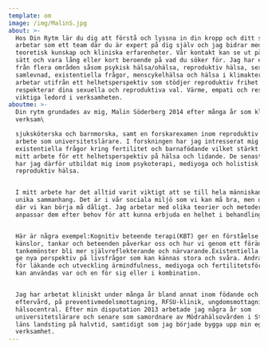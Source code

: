 ```yaml
---
template: om
image: /img/MalinS.jpg
about: >-
  Hos Din Rytm lär du dig att förstå och lyssna in din kropp och ditt sinne. Vi
  arbetar som ett team där du är expert på dig själv och jag bidrar med
  teoretisk kunskap och kliniska erfarenheter. Vår kontakt kan se ut på olika
  sätt och vara lång eller kort beroende på vad du söker för. Jag har erfarenhet
  från flera områden såsom psykisk hälsa/ohälsa, reproduktiv hälsa, sex- och
  samlevnad, existentiella frågor, menscykelhälsa och hälsa i klimakteriet. Jag
  arbetar utifrån ett helhetsperspektiv som stödjer reproduktiv frihet och
  respekterar dina sexuella och reproduktiva val. Värme, empati och respekt är
  viktiga ledord i verksamheten.
aboutme: >-
  Din rytm grundades av mig, Malin Söderberg 2014 efter många år som kliniskt
  verksam\

  sjuksköterska och barnmorska, samt en forskarexamen inom reproduktiv hälsa och
  arbete som universitetslärare. I forskningen har jag intresserat mig för
  existentiella frågor kring fertilitet och barnafödande vilket stärkt mig i
  mitt arbete för ett helhetsperspektiv på hälsa och lidande. De senaste 5 åren
  har jag därför utbildat mig inom psykoterapi, mediyoga och holistisk
  reproduktiv hälsa.


  I mitt arbete har det alltid varit viktigt att se till hela människan i sitt
  unika sammanhang. Det är i vår sociala miljö som vi kan må bra, men det också
  där vi kan börja må dåligt. Jag arbetar med olika teorier och metoder, och
  anpassar dem efter behov för att kunna erbjuda en helhet i behandlingen.


  Här är några exempel:Kognitiv beteende terapi(KBT) ger en förståelse för hur
  känslor, tankar och beteenden påverkar oss och hur vi genom ett förändrat
  tankemönster bli mer självreflekterande och närvarande.Existentiella samtalkan
  ge nya perspektiv på livsfrågor som kan kännas stora och svåra. Andra tekniker
  för läkande och utveckling ärmindfulness, mediyoga och fertilitetsförståelsede
  kan användas var och en för sig eller i kombination.


  Jag har arbetat kliniskt under många år bland annat inom födande och
  eftervård, på preventivmedelsmottagning, RFSU-klinik, ungdomsmottagning och
  hälsocentral. Efter min disputation 2013 arbetade jag några år som
  universitetslärare och senare som samordnare av Mödrahälsovården i Stockholms
  läns landsting på halvtid, samtidigt som jag började bygga upp min egen
  verksamhet.
---
```

